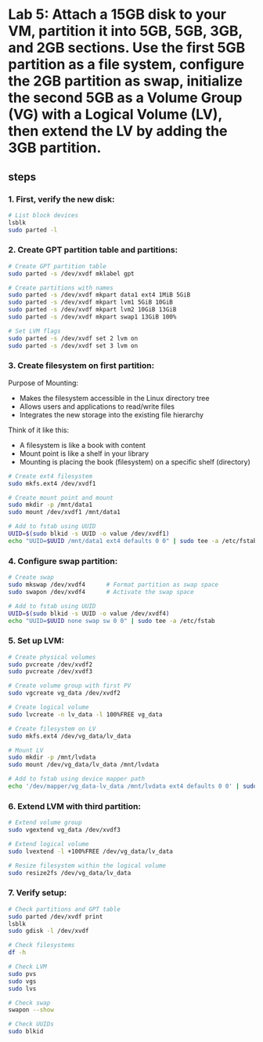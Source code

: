 # Lab 5: Attach a 15GB disk to your VM, partition it into 5GB, 5GB, 3GB, and 2GB sections. Use the first 5GB partition as a file system, configure the 2GB partition as swap, initialize the second 5GB as a Volume Group (VG) with a Logical Volume (LV), then extend the LV by adding the 3GB partition.

## steps

### 1. First, verify the new disk:
```bash
# List block devices
lsblk
sudo parted -l
```

### 2. Create GPT partition table and partitions:
```bash
# Create GPT partition table
sudo parted -s /dev/xvdf mklabel gpt

# Create partitions with names
sudo parted -s /dev/xvdf mkpart data1 ext4 1MiB 5GiB
sudo parted -s /dev/xvdf mkpart lvm1 5GiB 10GiB
sudo parted -s /dev/xvdf mkpart lvm2 10GiB 13GiB
sudo parted -s /dev/xvdf mkpart swap1 13GiB 100%

# Set LVM flags
sudo parted -s /dev/xvdf set 2 lvm on
sudo parted -s /dev/xvdf set 3 lvm on
```

### 3. Create filesystem on first partition:
Purpose of Mounting:
- Makes the filesystem accessible in the Linux directory tree
- Allows users and applications to read/write files
- Integrates the new storage into the existing file hierarchy

Think of it like this:
- A filesystem is like a book with content
- Mount point is like a shelf in your library
- Mounting is placing the book (filesystem) on a specific shelf (directory)

```bash
# Create ext4 filesystem
sudo mkfs.ext4 /dev/xvdf1

# Create mount point and mount
sudo mkdir -p /mnt/data1
sudo mount /dev/xvdf1 /mnt/data1

# Add to fstab using UUID
UUID=$(sudo blkid -s UUID -o value /dev/xvdf1)
echo "UUID=$UUID /mnt/data1 ext4 defaults 0 0" | sudo tee -a /etc/fstab
```

### 4. Configure swap partition:
```bash
# Create swap
sudo mkswap /dev/xvdf4      # Format partition as swap space
sudo swapon /dev/xvdf4      # Activate the swap space

# Add to fstab using UUID
UUID=$(sudo blkid -s UUID -o value /dev/xvdf4)
echo "UUID=$UUID none swap sw 0 0" | sudo tee -a /etc/fstab
```

### 5. Set up LVM:
```bash
# Create physical volumes
sudo pvcreate /dev/xvdf2
sudo pvcreate /dev/xvdf3

# Create volume group with first PV
sudo vgcreate vg_data /dev/xvdf2

# Create logical volume
sudo lvcreate -n lv_data -l 100%FREE vg_data

# Create filesystem on LV
sudo mkfs.ext4 /dev/vg_data/lv_data

# Mount LV
sudo mkdir -p /mnt/lvdata
sudo mount /dev/vg_data/lv_data /mnt/lvdata

# Add to fstab using device mapper path
echo '/dev/mapper/vg_data-lv_data /mnt/lvdata ext4 defaults 0 0' | sudo tee -a /etc/fstab
```

### 6. Extend LVM with third partition:
```bash
# Extend volume group
sudo vgextend vg_data /dev/xvdf3

# Extend logical volume
sudo lvextend -l +100%FREE /dev/vg_data/lv_data

# Resize filesystem within the logical volume
sudo resize2fs /dev/vg_data/lv_data
```

### 7. Verify setup:
```bash
# Check partitions and GPT table
sudo parted /dev/xvdf print
lsblk
sudo gdisk -l /dev/xvdf

# Check filesystems
df -h

# Check LVM
sudo pvs
sudo vgs
sudo lvs

# Check swap
swapon --show

# Check UUIDs
sudo blkid
```
